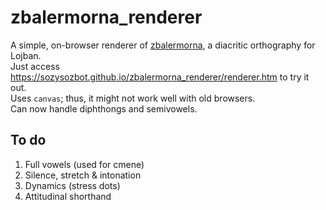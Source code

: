 # zbalermorna_renderer

A simple, on-browser renderer of [zbalermorna](https://mw.lojban.org/images/b/b3/ZLM4_Writeup_v2.pdf), a diacritic orthography for Lojban.  
Just access https://sozysozbot.github.io/zbalermorna_renderer/renderer.htm to try it out.  
Uses `canvas`; thus, it might not work well with old browsers.  
Can now handle diphthongs and semivowels.

## To do
1. Full vowels (used for cmene)
2. Silence, stretch & intonation
3. Dynamics (stress dots)
4. Attitudinal shorthand
